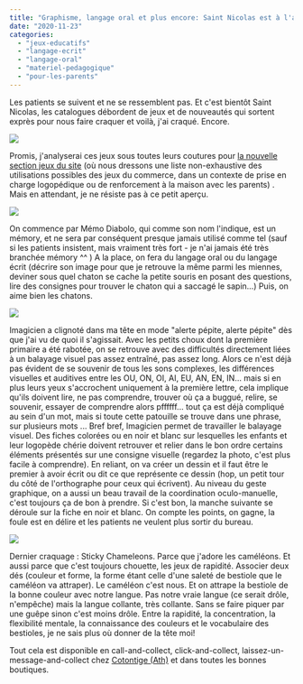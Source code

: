```yaml
---
title: "Graphisme, langage oral et plus encore: Saint Nicolas est à l'avance, cette année!"
date: "2020-11-23"
categories: 
  - "jeux-educatifs"
  - "langage-ecrit"
  - "langage-oral"
  - "materiel-pedagogique"
  - "pour-les-parents"
---
```


Les patients se suivent et ne se ressemblent pas. Et c'est bientôt Saint Nicolas, les catalogues débordent de jeux et de nouveautés qui sortent exprès pour nous faire craquer et voilà, j'ai craqué. Encore.

![](/images/IMG_20201123_104815-768x1024.jpg)

Promis, j'analyserai ces jeux sous toutes leurs coutures pour [la nouvelle section jeux du site](https://sophielenaerts.be/jeux/) (où nous dressons une liste non-exhaustive des utilisations possibles des jeux du commerce, dans un contexte de prise en charge logopédique ou de renforcement à la maison avec les parents) . Mais en attendant, je ne résiste pas à ce petit aperçu.

![](/images/IMG_20201123_104218-768x1024.jpg)

On commence par Mémo Diabolo, qui comme son nom l'indique, est un mémory, et ne sera par conséquent presque jamais utilisé comme tel (sauf si les patients insistent, mais vraiment très fort - je n'ai jamais été très branchée mémory ^^ ) A la place, on fera du langage oral ou du langage écrit (décrire son image pour que je retrouve la même parmi les miennes, deviner sous quel chaton se cache la petite souris en posant des questions, lire des consignes pour trouver le chaton qui a saccagé le sapin...) Puis, on aime bien les chatons.

![](/images/IMG_20201123_103555-768x1024.jpg)

Imagicien a clignoté dans ma tête en mode "alerte pépite, alerte pépite" dès que j'ai vu de quoi il s'agissait. Avec les petits choux dont la première primaire a été rabotée, on se retrouve avec des difficultés directement liées à un balayage visuel pas assez entraîné, pas assez long. Alors ce n'est déjà pas évident de se souvenir de tous les sons complexes, les différences visuelles et auditives entre les OU, ON, OI, AI, EU, AN, EN, IN... mais si en plus leurs yeux s'accrochent uniquement à la première lettre, cela implique qu'ils doivent lire, ne pas comprendre, trouver où ça a buggué, relire, se souvenir, essayer de comprendre alors pffffff... tout ça est déjà compliqué au sein d'un mot, mais si toute cette patouille se trouve dans une phrase, sur plusieurs mots ... Bref bref, Imagicien permet de travailler le balayage visuel. Des fiches colorées ou en noir et blanc sur lesquelles les enfants et leur logopède chérie doivent retrouver et relier dans le bon ordre certains éléments présentés sur une consigne visuelle (regardez la photo, c'est plus facile à comprendre). En reliant, on va créer un dessin et il faut être le premier à avoir écrit ou dit ce que représente ce dessin (hop, un petit tour du côté de l'orthographe pour ceux qui écrivent). Au niveau du geste graphique, on a aussi un beau travail de la coordination oculo-manuelle, c'est toujours ça de bon à prendre. Si c'est bon, la manche suivante se déroule sur la fiche en noir et blanc. On compte les points, on gagne, la foule est en délire et les patients ne veulent plus sortir du bureau.

![](/images/IMG_20201123_104930-768x1024.jpg)

Dernier craquage : Sticky Chameleons. Parce que j'adore les caméléons. Et aussi parce que c'est toujours chouette, les jeux de rapidité. Associer deux dés (couleur et forme, la forme étant celle d'une saleté de bestiole que le caméléon va attraper). Le caméléon c'est nous. Et on attrape la bestiole de la bonne couleur avec notre langue. Pas notre vraie langue (ce serait drôle, n'empêche) mais la langue collante, très collante. Sans se faire piquer par une guêpe sinon c'est moins drôle. Entre la rapidité, la concentration, la flexibilité mentale, la connaissance des couleurs et le vocabulaire des bestioles, je ne sais plus où donner de la tête moi!

Tout cela est disponible en call-and-collect, click-and-collect, laissez-un-message-and-collect chez [Cotontige (Ath)](https://www.cotontige.be/) et dans toutes les bonnes boutiques.
